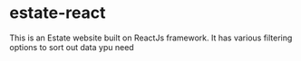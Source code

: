 # estate-react
This is an Estate website built on ReactJs framework. It has various filtering options to sort out data ypu need
